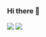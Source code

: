 ### Hi there 👋

<!--
**dawitrash/dawitrash** is a ✨ _special_ ✨ repository because its `README.md` (this file) appears on your GitHub profile.

Here are some ideas to get you started:

- 🔭 I’m currently working on ...
- 🌱 I’m currently learning ...
- 👯 I’m looking to collaborate on ...
- 🤔 I’m looking for help with ...
- 💬 Ask me about ...
- 📫 How to reach me: ...
- 😄 Pronouns: ...
- ⚡ Fun fact: ...
-->


<img align="center" src="https://github-readme-stats.vercel.app/api/pin/?username=dawichi&repo=gifexpertapp" />

<img align="center" src="https://github-readme-stats.vercel.app/api/pin/?username=dawichi&repo=w3-bootstrap4" />
